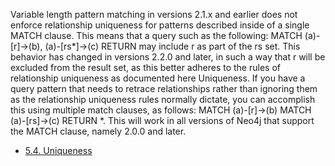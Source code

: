 Variable length pattern matching in versions 2.1.x and earlier does not enforce relationship uniqueness for patterns described inside of a single MATCH clause. This means that a query such as the following: MATCH (a)-[r]→(b), (a)-[rs*]→(c) RETURN may include r as part of the rs set. This behavior has changed in versions 2.2.0 and later, in such a way that r will be excluded from the result set, as this better adheres to the rules of relationship uniqueness as documented here Uniqueness. If you have a query pattern that needs to retrace relationships rather than ignoring them as the relationship uniqueness rules normally dictate, you can accomplish this using multiple match clauses, as follows: MATCH (a)-[r]→(b) MATCH (a)-[rs]→(c) RETURN *. This will work in all versions of Neo4j that support the MATCH clause, namely 2.0.0 and later.

 - [5.4. Uniqueness](http://neo4j.com/docs/developer-manual/current/#cypherdoc-uniqueness)